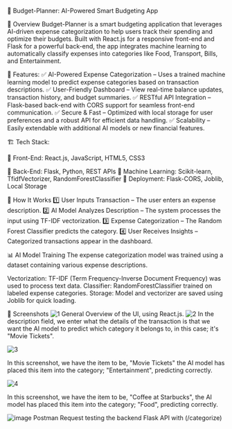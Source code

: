 🏦 Budget-Planner: AI-Powered Smart Budgeting App

📌 Overview
Budget-Planner is a smart budgeting application that leverages AI-driven expense categorization to help users track their spending and optimize their budgets. Built with React.js for a responsive front-end and Flask for a powerful back-end, the app integrates machine learning to automatically classify expenses into categories like Food, Transport, Bills, and Entertainment.

🚀 Features:
✅ AI-Powered Expense Categorization – Uses a trained machine learning model to predict expense categories based on transaction descriptions.
✅ User-Friendly Dashboard – View real-time balance updates, transaction history, and budget summaries.
✅ RESTful API Integration – Flask-based back-end with CORS support for seamless front-end communication.
✅ Secure & Fast – Optimized with local storage for user preferences and a robust API for efficient data handling.
✅ Scalability – Easily extendable with additional AI models or new financial features.

🏗️ Tech Stack:

🔹 Front-End: React.js, JavaScript, HTML5, CSS3

🔹 Back-End: Flask, Python, REST APIs
🔹 Machine Learning: Scikit-learn, TfidfVectorizer, RandomForestClassifier
🔹 Deployment: Flask-CORS, Joblib, Local Storage

🎯 How It Works
1️⃣ User Inputs Transaction – The user enters an expense description.
2️⃣ AI Model Analyzes Description – The system processes the input using TF-IDF vectorization.
3️⃣ Expense Categorization – The Random Forest Classifier predicts the category.
4️⃣ User Receives Insights – Categorized transactions appear in the dashboard.

📊 AI Model Training
The expense categorization model was trained using a dataset containing various expense descriptions.

Vectorization: TF-IDF (Term Frequency-Inverse Document Frequency) was used to process text data.
Classifier: RandomForestClassifier trained on labeled expense categories.
Storage: Model and vectorizer are saved using Joblib for quick loading.

📸 Screenshots
![1](https://github.com/user-attachments/assets/02e9d392-f221-4fe5-9957-0ef6d25a750a)
General Overview of the UI, using React.js.
![2](https://github.com/user-attachments/assets/daf07def-4ffd-4317-8ecf-f816996ff5b9)
In the description field, we enter what the details of the transaction is that we want the AI model to predict which category it belongs to, in this case; it's "Movie Tickets".


![3](https://github.com/user-attachments/assets/a839f52e-9035-4f6b-98e8-3db783350ebc)

In this screenshot, we have the item to be, "Movie Tickets" the AI model has placed this item into the category; "Entertainment", predicting correctly.

![4](https://github.com/user-attachments/assets/5f122b65-93a6-4807-ba07-b38ddd8dfb08)

In this screenshot, we have the item to be, "Coffee at Starbucks", the AI model has placed this item into the category; "Food", predicting correctly.

![image](https://github.com/user-attachments/assets/074a2157-4096-4481-87ea-1e39d38e174e)
Postman Request testing the backend Flask API with (/categorize)


